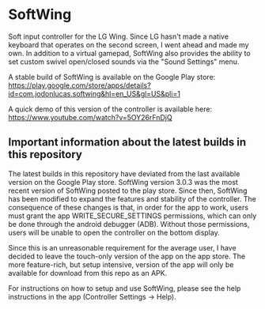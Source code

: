 # SoftWing
Soft input controller for the LG Wing. 
Since LG hasn't made a native keyboard that operates on the second screen, I went ahead and made my own. In addition to a virtual gamepad, SoftWing also provides the ability to set custom swivel open/closed sounds via the "Sound Settings" menu.

A stable build of SoftWing is available on the Google Play store: https://play.google.com/store/apps/details?id=com.jodonlucas.softwing&hl=en_US&gl=US&pli=1

A quick demo of this version of the controller is available here: https://www.youtube.com/watch?v=5OY26rFnDjQ

## Important information about the latest builds in this repository
The latest builds in this repository have deviated from the last available version on the Google Play store. SoftWing version 3.0.3 was the most recent version of SoftWing posted to the play store. Since then, SoftWing has been modified to expand the features and stability of the controller. The consequence of these changes is that, in order for the app to work, users must grant the app WRITE_SECURE_SETTINGS permissions, which can only be done through the android debugger (ADB). Without those permissions, users will be unable to open the controller on the bottom display.

Since this is an unreasonable requirement for the average user, I have decided to leave the touch-only version of the app on the app store. The more feature-rich, but setup intensive, version of the app will only be available for download from this repo as an APK.

For instructions on how to setup and use SoftWing, please see the help instructions in the app (Controller Settings -> Help).

